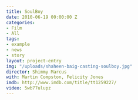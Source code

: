```yaml
---
title: SoulBoy
date: 2010-06-19 00:00:00 Z
categories:
- Film
- All
tags:
- example
- news
- story
layout: project-entry
img: "/uploads/shaheen-baig-casting-soulboy.jpg"
director: Shimmy Marcus
with: Martin Compston, Felicity Jones
imdb: http://www.imdb.com/title/tt1259227/
video: 5wb77ulupz
---
```


